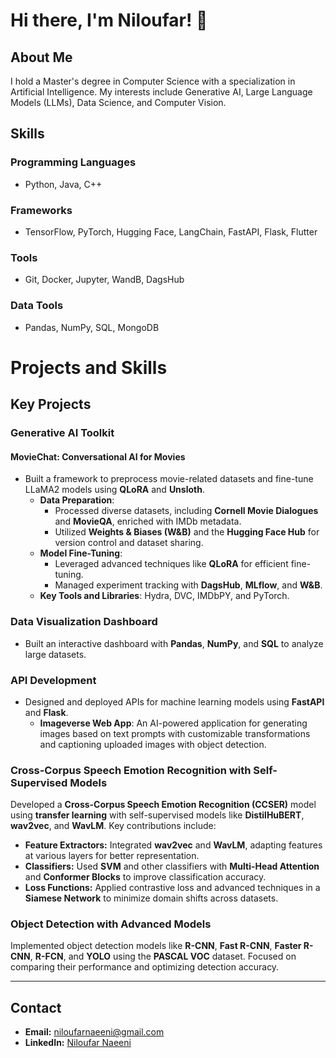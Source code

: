 # Hi there, I'm Niloufar! 👋

## About Me
I hold a Master's degree in Computer Science with a specialization in Artificial Intelligence. My interests include Generative AI, Large Language Models (LLMs), Data Science, and Computer Vision.

## Skills
### **Programming Languages**
- Python, Java, C++
### **Frameworks**
- TensorFlow, PyTorch, Hugging Face, LangChain, FastAPI, Flask, Flutter
### **Tools**
- Git, Docker, Jupyter, WandB, DagsHub
### **Data Tools**
- Pandas, NumPy, SQL, MongoDB
# Projects and Skills

## Key Projects

### **Generative AI Toolkit**
#### **MovieChat: Conversational AI for Movies**
- Built a framework to preprocess movie-related datasets and fine-tune LLaMA2 models using **QLoRA** and **Unsloth**.
  - **Data Preparation**:
    - Processed diverse datasets, including **Cornell Movie Dialogues** and **MovieQA**, enriched with IMDb metadata.
    - Utilized **Weights & Biases (W&B)** and the **Hugging Face Hub** for version control and dataset sharing.
  - **Model Fine-Tuning**:
    - Leveraged advanced techniques like **QLoRA** for efficient fine-tuning.
    - Managed experiment tracking with **DagsHub**, **MLflow**, and **W&B**.
  - **Key Tools and Libraries**: Hydra, DVC, IMDbPY, and PyTorch.
### **Data Visualization Dashboard**
- Built an interactive dashboard with **Pandas**, **NumPy**, and **SQL** to analyze large datasets.

### **API Development**
- Designed and deployed APIs for machine learning models using **FastAPI** and **Flask**.
  - **Imageverse Web App**: An AI-powered application for generating images based on text prompts with customizable transformations and captioning uploaded images with object detection.
### Cross-Corpus Speech Emotion Recognition with Self-Supervised Models

Developed a **Cross-Corpus Speech Emotion Recognition (CCSER)** model using **transfer learning** with self-supervised models like **DistilHuBERT**, **wav2vec**, and **WavLM**. Key contributions include:

- **Feature Extractors:** Integrated **wav2vec** and **WavLM**, adapting features at various layers for better representation.  
- **Classifiers:** Used **SVM** and other classifiers with **Multi-Head Attention** and **Conformer Blocks** to improve classification accuracy.  
- **Loss Functions:** Applied contrastive loss and advanced techniques in a **Siamese Network** to minimize domain shifts across datasets.

### Object Detection with Advanced Models

Implemented object detection models like **R-CNN**, **Fast R-CNN**, **Faster R-CNN**, **R-FCN**, and **YOLO** using the **PASCAL VOC** dataset. Focused on comparing their performance and optimizing detection accuracy.

---

## Contact
- **Email:** [niloufarnaeeni@gmail.com](mailto:niloufarnaeeni@gmail.com)
- **LinkedIn:** [Niloufar Naeeni](https://www.linkedin.com/in/niloufar-naeeni/)

